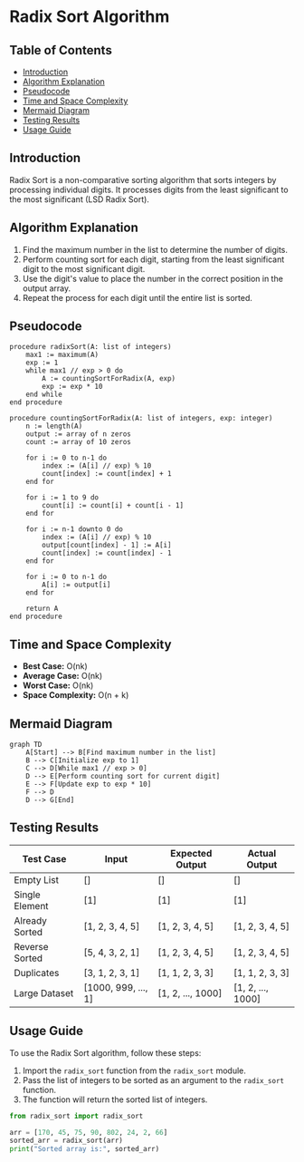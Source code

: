 # Radix Sort Algorithm

## Table of Contents

- [Introduction](#introduction)
- [Algorithm Explanation](#algorithm-explanation)
- [Pseudocode](#pseudocode)
- [Time and Space Complexity](#time-and-space-complexity)
- [Mermaid Diagram](#mermaid-diagram)
- [Testing Results](#testing-results)
- [Usage Guide](#usage-guide)

## Introduction

Radix Sort is a non-comparative sorting algorithm that sorts integers by processing individual digits. It processes digits from the least significant to the most significant (LSD Radix Sort).

## Algorithm Explanation

1. Find the maximum number in the list to determine the number of digits.
2. Perform counting sort for each digit, starting from the least significant digit to the most significant digit.
3. Use the digit's value to place the number in the correct position in the output array.
4. Repeat the process for each digit until the entire list is sorted.

## Pseudocode

```
procedure radixSort(A: list of integers)
    max1 := maximum(A)
    exp := 1
    while max1 // exp > 0 do
        A := countingSortForRadix(A, exp)
        exp := exp * 10
    end while
end procedure

procedure countingSortForRadix(A: list of integers, exp: integer)
    n := length(A)
    output := array of n zeros
    count := array of 10 zeros

    for i := 0 to n-1 do
        index := (A[i] // exp) % 10
        count[index] := count[index] + 1
    end for

    for i := 1 to 9 do
        count[i] := count[i] + count[i - 1]
    end for

    for i := n-1 downto 0 do
        index := (A[i] // exp) % 10
        output[count[index] - 1] := A[i]
        count[index] := count[index] - 1
    end for

    for i := 0 to n-1 do
        A[i] := output[i]
    end for

    return A
end procedure
```

## Time and Space Complexity

- **Best Case:** O(nk)
- **Average Case:** O(nk)
- **Worst Case:** O(nk)
- **Space Complexity:** O(n + k)

## Mermaid Diagram

```mermaid
graph TD
    A[Start] --> B[Find maximum number in the list]
    B --> C[Initialize exp to 1]
    C --> D[While max1 // exp > 0]
    D --> E[Perform counting sort for current digit]
    E --> F[Update exp to exp * 10]
    F --> D
    D --> G[End]
```

## Testing Results

| Test Case      | Input               | Expected Output   | Actual Output     |
| -------------- | ------------------- | ----------------- | ----------------- |
| Empty List     | []                  | []                | []                |
| Single Element | [1]                 | [1]               | [1]               |
| Already Sorted | [1, 2, 3, 4, 5]     | [1, 2, 3, 4, 5]   | [1, 2, 3, 4, 5]   |
| Reverse Sorted | [5, 4, 3, 2, 1]     | [1, 2, 3, 4, 5]   | [1, 2, 3, 4, 5]   |
| Duplicates     | [3, 1, 2, 3, 1]     | [1, 1, 2, 3, 3]   | [1, 1, 2, 3, 3]   |
| Large Dataset  | [1000, 999, ..., 1] | [1, 2, ..., 1000] | [1, 2, ..., 1000] |

## Usage Guide

To use the Radix Sort algorithm, follow these steps:

1. Import the `radix_sort` function from the `radix_sort` module.
2. Pass the list of integers to be sorted as an argument to the `radix_sort` function.
3. The function will return the sorted list of integers.

```python
from radix_sort import radix_sort

arr = [170, 45, 75, 90, 802, 24, 2, 66]
sorted_arr = radix_sort(arr)
print("Sorted array is:", sorted_arr)
```
